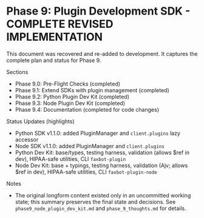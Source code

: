 # Phase 9: Plugin Development SDK - COMPLETE REVISED IMPLEMENTATION

This document was recovered and re-added to development. It captures the complete plan and status for Phase 9.

Sections
- Phase 9.0: Pre-Flight Checks (completed)
- Phase 9.1: Extend SDKs with plugin management (completed)
- Phase 9.2: Python Plugin Dev Kit (completed)
- Phase 9.3: Node Plugin Dev Kit (completed)
- Phase 9.4: Documentation (completed for code changes)

Status Updates (highlights)
- Python SDK v1.1.0: added PluginManager and `client.plugins` lazy accessor
- Node SDK v1.1.0: added PluginManager and `client.plugins`
- Python Dev Kit: base/types, testing harness, validation (allows $ref in dev), HIPAA-safe utilities, CLI `faxbot-plugin`
- Node Dev Kit: base + typings, testing harness, validation (Ajv; allows $ref in dev), HIPAA-safe utilities, CLI `faxbot-plugin-node`

Notes
- The original longform content existed only in an uncommitted working state; this summary preserves the final state and decisions. See `phase9_node_plugin_dev_kit.md` and `phase_9_thoughts.md` for details.

